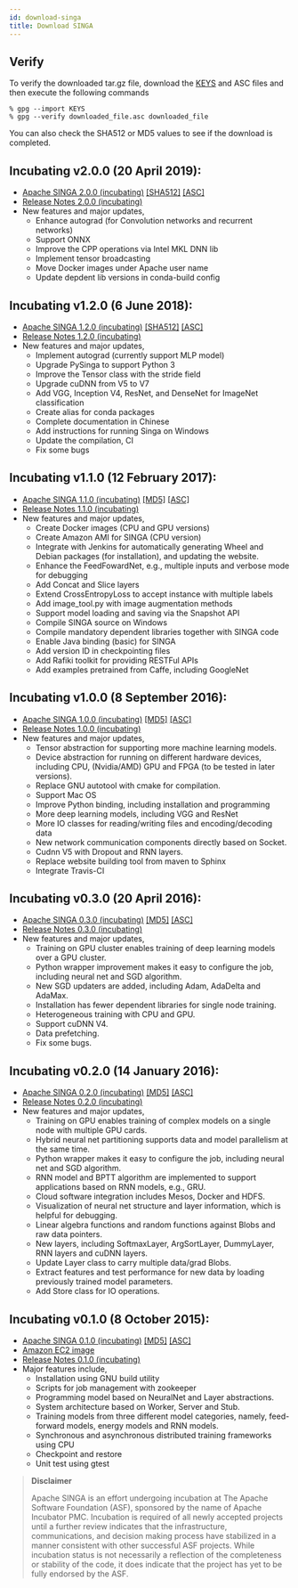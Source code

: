```yaml
---
id: download-singa
title: Download SINGA
---
```


<!--- Licensed to the Apache Software Foundation (ASF) under one or more contributor license agreements.  See the NOTICE file distributed with this work for additional information regarding copyright ownership.  The ASF licenses this file to you under the Apache License, Version 2.0 (the "License"); you may not use this file except in compliance with the License.  You may obtain a copy of the License at http://www.apache.org/licenses/LICENSE-2.0 Unless required by applicable law or agreed to in writing, software distributed under the License is distributed on an "AS IS" BASIS, WITHOUT WARRANTIES OR CONDITIONS OF ANY KIND, either express or implied.  See the License for the specific language governing permissions and limitations under the License.  -->

## Verify
To verify the downloaded tar.gz file, download the [KEYS](https://www.apache.org/dist/incubator/singa/KEYS) and ASC files and then execute the following commands
```shell
% gpg --import KEYS
% gpg --verify downloaded_file.asc downloaded_file
```

You can also check the SHA512 or MD5 values to see if the download is completed.


## Incubating v2.0.0 (20 April 2019):
* [Apache SINGA 2.0.0 (incubating)](http://www.apache.org/dyn/closer.cgi/incubator/singa/2.0.0/apache-singa-incubating-2.0.0.tar.gz)
  [\[SHA512\]](https://www.apache.org/dist/incubator/singa/2.0.0/apache-singa-incubating-2.0.0.tar.gz.sha512)
  [\[ASC\]](https://www.apache.org/dist/incubator/singa/2.0.0/apache-singa-incubating-2.0.0.tar.gz.asc)
* [Release Notes 2.0.0 (incubating)](releases/RELEASE_NOTES_2.0.0.html)
* New features and major updates,
    * Enhance autograd (for Convolution networks and recurrent networks)
    * Support ONNX
    * Improve the CPP operations via Intel MKL DNN lib
    * Implement tensor broadcasting
    * Move Docker images under Apache user name
    * Update depdent lib versions in conda-build config


## Incubating v1.2.0 (6 June 2018):
* [Apache SINGA 1.2.0 (incubating)](https://archive.apache.org/dist/incubator/singa/1.2.0/apache-singa-incubating-1.2.0.tar.gz)
  [\[SHA512\]](https://archive.apache.org/dist/incubator/singa/1.2.0/apache-singa-incubating-1.2.0.tar.gz.sha512)
  [\[ASC\]](https://archive.apache.org/dist/incubator/singa/1.2.0/apache-singa-incubating-1.2.0.tar.gz.asc)
* [Release Notes 1.2.0 (incubating)](releases/RELEASE_NOTES_1.2.0.html)
* New features and major updates,
    * Implement autograd (currently support MLP model)
    * Upgrade PySinga to support Python 3
    * Improve the Tensor class with the stride field
    * Upgrade cuDNN from V5 to V7
    * Add VGG, Inception V4, ResNet, and DenseNet for ImageNet classification
    * Create alias for conda packages
    * Complete documentation in Chinese
    * Add instructions for running Singa on Windows
    * Update the compilation, CI
    * Fix some bugs



## Incubating v1.1.0 (12 February 2017):
* [Apache SINGA 1.1.0 (incubating)](https://archive.apache.org/dist/incubator/singa/1.1.0/apache-singa-incubating-1.1.0.tar.gz)
  [\[MD5\]](https://archive.apache.org/dist/incubator/singa/1.1.0/apache-singa-incubating-1.1.0.tar.gz.md5)
  [\[ASC\]](https://archive.apache.org/dist/incubator/singa/1.1.0/apache-singa-incubating-1.1.0.tar.gz.asc)
* [Release Notes 1.1.0 (incubating)](releases/RELEASE_NOTES_1.1.0.html)
* New features and major updates,
    * Create Docker images (CPU and GPU versions)
    * Create Amazon AMI for SINGA (CPU version)
    * Integrate with Jenkins for automatically generating Wheel and Debian packages (for installation), and updating the website.
    * Enhance the FeedFowardNet, e.g., multiple inputs and verbose mode for debugging
    * Add Concat and Slice layers
    * Extend CrossEntropyLoss to accept instance with multiple labels
    * Add image_tool.py with image augmentation methods
    * Support model loading and saving via the Snapshot API
    * Compile SINGA source on Windows
    * Compile mandatory dependent libraries together with SINGA code
    * Enable Java binding (basic) for SINGA
    * Add version ID in checkpointing files
    * Add Rafiki toolkit for providing RESTFul APIs
    * Add examples pretrained from Caffe, including GoogleNet



## Incubating v1.0.0 (8 September 2016):
* [Apache SINGA 1.0.0 (incubating)](https://archive.apache.org/dist/incubator/singa/1.0.0/apache-singa-incubating-1.0.0.tar.gz)
  [\[MD5\]](https://archive.apache.org/dist/incubator/singa/1.0.0/apache-singa-incubating-1.0.0.tar.gz.md5)
  [\[ASC\]](https://archive.apache.org/dist/incubator/singa/1.0.0/apache-singa-incubating-1.0.0.tar.gz.asc)
* [Release Notes 1.0.0 (incubating)](releases/RELEASE_NOTES_1.0.0.html)
* New features and major updates,
    * Tensor abstraction for supporting more machine learning models.
    * Device abstraction for running on different hardware devices, including CPU, (Nvidia/AMD) GPU and FPGA (to be tested in later versions).
    * Replace GNU autotool with cmake for compilation.
    * Support Mac OS
    * Improve Python binding, including installation and programming
    * More deep learning models, including VGG and ResNet
    * More IO classes for reading/writing files and encoding/decoding data
    * New network communication components directly based on Socket.
    * Cudnn V5 with Dropout and RNN layers.
    * Replace website building tool from maven to Sphinx
    * Integrate Travis-CI


## Incubating v0.3.0 (20 April 2016):
* [Apache SINGA 0.3.0 (incubating)](https://archive.apache.org/dist/incubator/singa/0.3.0/apache-singa-incubating-0.3.0.tar.gz)
  [\[MD5\]](https://archive.apache.org/dist/incubator/singa/0.3.0/apache-singa-incubating-0.3.0.tar.gz.md5)
  [\[ASC\]](https://archive.apache.org/dist/incubator/singa/0.3.0/apache-singa-incubating-0.3.0.tar.gz.asc)
* [Release Notes 0.3.0 (incubating)](releases/RELEASE_NOTES_0.3.0.html)
* New features and major updates,
    * Training on GPU cluster enables training of deep learning models over a GPU cluster.
    * Python wrapper improvement makes it easy to configure the job, including neural net and SGD algorithm.
    * New SGD updaters are added, including Adam, AdaDelta and AdaMax.
    * Installation has fewer dependent libraries for single node training.
    * Heterogeneous training with CPU and GPU.
    * Support cuDNN V4.
    * Data prefetching.
    * Fix some bugs.



## Incubating v0.2.0 (14 January 2016):
* [Apache SINGA 0.2.0 (incubating)](https://archive.apache.org/dist/incubator/singa/0.2.0/apache-singa-incubating-0.2.0.tar.gz)
  [\[MD5\]](https://archive.apache.org/dist/incubator/singa/0.2.0/apache-singa-incubating-0.2.0.tar.gz.md5)
  [\[ASC\]](https://archive.apache.org/dist/incubator/singa/0.2.0/apache-singa-incubating-0.2.0.tar.gz.asc)
* [Release Notes 0.2.0 (incubating)](releases/RELEASE_NOTES_0.2.0.html)
* New features and major updates,
    * Training on GPU enables training of complex models on a single node with multiple GPU cards.
    * Hybrid neural net partitioning supports data and model parallelism at the same time.
    * Python wrapper makes it easy to configure the job, including neural net and SGD algorithm.
    * RNN model and BPTT algorithm are implemented to support applications based on RNN models, e.g., GRU.
    * Cloud software integration includes Mesos, Docker and HDFS.
    * Visualization of neural net structure and layer information, which is helpful for debugging.
    * Linear algebra functions and random functions against Blobs and raw data pointers.
    * New layers, including SoftmaxLayer, ArgSortLayer, DummyLayer, RNN layers and cuDNN layers.
    * Update Layer class to carry multiple data/grad Blobs.
    * Extract features and test performance for new data by loading previously trained model parameters.
    * Add Store class for IO operations.


## Incubating v0.1.0 (8 October 2015):
* [Apache SINGA 0.1.0 (incubating)](https://archive.apache.org/dist/incubator/singa/apache-singa-incubating-0.1.0.tar.gz)
  [\[MD5\]](https://archive.apache.org/dist/incubator/singa/apache-singa-incubating-0.1.0.tar.gz.md5)
  [\[ASC\]](https://archive.apache.org/dist/incubator/singa/apache-singa-incubating-0.1.0.tar.gz.asc)
* [Amazon EC2 image](https://console.aws.amazon.com/ec2/v2/home?region=ap-southeast-1#LaunchInstanceWizard:ami=ami-b41001e6)
* [Release Notes 0.1.0 (incubating)](releases/RELEASE_NOTES_0.1.0.html)
* Major features include,
    * Installation using GNU build utility
    * Scripts for job management with zookeeper
    * Programming model based on NeuralNet and Layer abstractions.
    * System architecture based on Worker, Server and Stub.
    * Training models from three different model categories, namely, feed-forward models, energy models and RNN models.
    * Synchronous and asynchronous distributed training frameworks using CPU
    * Checkpoint and restore
    * Unit test using gtest

> **Disclaimer**
>
> Apache SINGA is an effort undergoing incubation at The Apache Software
> Foundation (ASF), sponsored by the name of Apache Incubator PMC. Incubation is
> required of all newly accepted projects until a further review indicates that
> the infrastructure, communications, and decision making process have stabilized
> in a manner consistent with other successful ASF projects. While incubation
> status is not necessarily a reflection of the completeness or stability of the
> code, it does indicate that the project has yet to be fully endorsed by the
> ASF.
